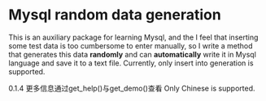 # Mysql random data generation

This is an auxiliary package for learning Mysql, and the I feel that inserting some test data is too cumbersome to enter manually, so I write a method that generates this data **randomly** and can **automatically** write it in Mysql language and save it to a text file. Currently, only insert into generation is supported.

0.1.4 更多信息通过get_help()与get_demo()查看
Only Chinese is supported.
